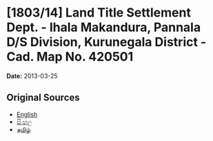# [1803/14] Land Title Settlement Dept. - Ihala Makandura, Pannala D/S Division, Kurunegala District - Cad. Map No. 420501

**Date:** 2013-03-25

## Original Sources

- [English](https://documents.gov.lk/view/extra-gazettes/2013/3/1803-14_E.pdf)
- [සිංහල](https://documents.gov.lk/view/extra-gazettes/2013/3/1803-14_S.pdf)
- [தமிழ்](https://documents.gov.lk/view/extra-gazettes/2013/3/1803-14_T.pdf)
